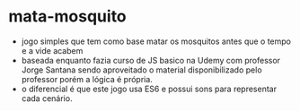 # mata-mosquito
 * jogo simples que tem como base matar os mosquitos antes que o tempo e a vide acabem
 * baseada enquanto fazia curso de JS basico na Udemy com professor Jorge Santana sendo aproveitado o material disponibilizado pelo professor porém a lógica é própria.
 * o diferencial é que este jogo usa ES6 e possui sons para representar cada cenário.
